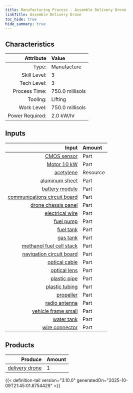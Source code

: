 ```yaml
---
title: Manufacturing Process - Assemble Delivery Drone
linkTitle: Assemble Delivery Drone
toc_hide: true
hide_summary: true
---
```

<!-- This is generated by the MarsSim HelpGenertor, do not edit. -->


## Characteristics

| Attribute      | Value |
|--------:|:------|
|Type:|Manufacture|
|Skill Level:|3|
|Tech Level:|3|
|Process Time:|750.0 millisols|
|Tooling:|Lifting|
|Work Level:|750.0 millisols|
|Power Required:|2.0 kW/hr|

## Inputs

| Input      | Amount |
|--------:|:------|
|[CMOS sensor](/docs/definitions/part/cmos-sensor)|Part|8|
|[Motor 10 kW](/docs/definitions/part/motor-10-kw)|Part|4|
|[acetylene](/docs/definitions/resource/acetylene)|Resource|2.0 kg|
|[aluminum sheet](/docs/definitions/part/aluminum-sheet)|Part|2|
|[battery module](/docs/definitions/part/battery-module)|Part|1|
|[communications circuit board](/docs/definitions/part/communications-circuit-board)|Part|1|
|[drone chassis panel](/docs/definitions/part/drone-chassis-panel)|Part|2|
|[electrical wire](/docs/definitions/part/electrical-wire)|Part|10|
|[fuel pump](/docs/definitions/part/fuel-pump)|Part|1|
|[fuel tank](/docs/definitions/part/fuel-tank)|Part|1|
|[gas tank](/docs/definitions/part/gas-tank)|Part|1|
|[methanol fuel cell stack](/docs/definitions/part/methanol-fuel-cell-stack)|Part|1|
|[navigation circuit board](/docs/definitions/part/navigation-circuit-board)|Part|1|
|[optical cable](/docs/definitions/part/optical-cable)|Part|2|
|[optical lens](/docs/definitions/part/optical-lens)|Part|2|
|[plastic pipe](/docs/definitions/part/plastic-pipe)|Part|1|
|[plastic tubing](/docs/definitions/part/plastic-tubing)|Part|2|
|[propeller](/docs/definitions/part/propeller)|Part|4|
|[radio antenna](/docs/definitions/part/radio-antenna)|Part|1|
|[vehicle frame small](/docs/definitions/part/vehicle-frame-small)|Part|1|
|[water tank](/docs/definitions/part/water-tank)|Part|1|
|[wire connector](/docs/definitions/part/wire-connector)|Part|10|

## Products


| Produce      | Amount |
|--------:|:------|
|[delivery drone](/docs/definitions/vehicle/delivery-drone)|1|



{{< definition-tail version="3.10.0" generatedOn="2025-10-09T21:45:01.8754429" >}}



